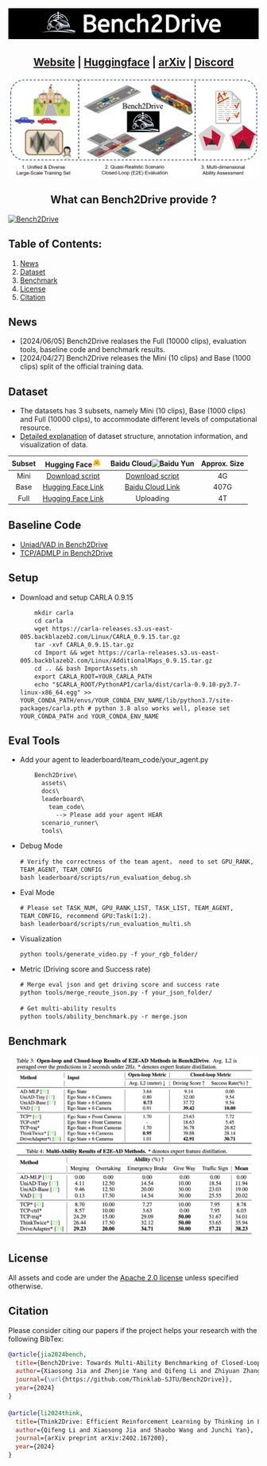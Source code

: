 
<h2 align="center">
  <img src='./assets/bench2drive.jpg'>
</h2>

<h2 align="center">
  <a href="https://thinklab-sjtu.github.io/Bench2Drive/">Website</a> |
  <a href="https://huggingface.co/datasets/rethinklab/Bench2Drive">Huggingface</a> |
  <a href="https://github.com/Thinklab-SJTU/Bench2Drive">arXiv</a> |
  <a href="https://discord.gg/uZuU3JXVNV">Discord</a>
</h2>

![overview](./assets/overview.jpg)


<h2 align="center">
What can Bench2Drive provide ?
</h2>

[![Bench2Drive](https://i.ytimg.com/vi/-osdzJJs2g0/maxresdefault.jpg)](https://www.youtube.com/watch?v=-osdzJJs2g0 "Bench2Drive")

#####
## Table of Contents: <a name="high"></a>
1. [News](#News)
2. [Dataset](#Dataset)
3. [Benchmark](#Benchmark)
4. [License](#license)
5. [Citation](#citation)

## News <a name="news"></a>
  - [2024/06/05] Bench2Drive realases the Full (10000 clips), evaluation tools, baseline code and benchmark results.
  - [2024/04/27] Bench2Drive releases the Mini (10 clips) and Base (1000 clips) split of the official training data.

## Dataset <a name="dataset"></a>
  - The datasets has 3 subsets, namely Mini (10 clips), Base (1000 clips) and Full (10000 clips), to accommodate different levels of computational resource.
  - [Detailed explanation](docs/anno.md) of dataset structure, annotation information, and visualization of data.

| Subset  | Hugging Face<img src="./assets/hf-logo.png" alt="Hugging Face" width="18"/> | Baidu Cloud<img src="https://nd-static.bdstatic.com/m-static/v20-main/favicon-main.ico" alt="Baidu Yun" width="18"/> | Approx. Size |
| :---: |  :---: | :---: | :---: |
| Mini |   [Download script](https://github.com/Thinklab-SJTU/Bench2Drive/blob/main/tools/download_mini.sh) | [Download script](https://github.com/Thinklab-SJTU/Bench2Drive/blob/main/tools/download_mini.sh) |  4G |
| Base |  [Hugging Face Link](https://huggingface.co/datasets/rethinklab/Bench2Drive) |  [Baidu Cloud Link](https://pan.baidu.com/s/1ZIL-MPhLbgdBYmHkHncn8Q?pwd=1234) |  407G |
| Full |  [Hugging Face Link](https://huggingface.co/datasets/rethinklab/Bench2Drive-Full)   |  Uploading | 4T |

## Baseline Code
  - [Uniad/VAD in Bench2Drive]()
  - [TCP/ADMLP in Bench2Drive]()

## Setup
  - Download and setup CARLA 0.9.15
    ```
        mkdir carla
        cd carla
        wget https://carla-releases.s3.us-east-005.backblazeb2.com/Linux/CARLA_0.9.15.tar.gz
        tar -xvf CARLA_0.9.15.tar.gz
        cd Import && wget https://carla-releases.s3.us-east-005.backblazeb2.com/Linux/AdditionalMaps_0.9.15.tar.gz
        cd .. && bash ImportAssets.sh
        export CARLA_ROOT=YOUR_CARLA_PATH
        echo "$CARLA_ROOT/PythonAPI/carla/dist/carla-0.9.10-py3.7-linux-x86_64.egg" >> YOUR_CONDA_PATH/envs/YOUR_CONDA_ENV_NAME/lib/python3.7/site-packages/carla.pth # python 3.8 also works well, please set YOUR_CONDA_PATH and YOUR_CONDA_ENV_NAME
    ```

## Eval Tools
  - Add your agent to leaderboard/team_code/your_agent.py
    ``` shell
        Bench2Drive\ 
          assets\
          docs\
          leaderboard\
            team_code\
              --> Please add your agent HEAR
          scenario_runner\
          tools\
    ```
  - Debug Mode
    ```
    # Verify the correctness of the team agent， need to set GPU_RANK, TEAM_AGENT, TEAM_CONFIG
    bash leaderboard/scripts/run_evaluation_debug.sh
    ```
  - Eval Mode
    ```
    # Please set TASK_NUM, GPU_RANK_LIST, TASK_LIST, TEAM_AGENT, TEAM_CONFIG, recommend GPU:Task(1:2).
    bash leaderboard/scripts/run_evaluation_multi.sh 
    ```
  - Visualization 
    ```
    python tools/generate_video.py -f your_rgb_folder/
    ```
  - Metric (Driving score and Success rate)
    ```
    # Merge eval json and get driving score and success rate
    python tools/merge_reoute_json.py -f your_json_folder/

    # Get multi-ability results
    python tools/ability_benchmark.py -r merge.json
    ```

## Benchmark <a name="benchmark"></a>

![benchmark](./assets/benchmark.jpg)

## License <a name="license"></a>

All assets and code are under the [Apache 2.0 license](./LICENSE) unless specified otherwise.

## Citation <a name="citation"></a>

Please consider citing our papers if the project helps your research with the following BibTex:

```bibtex
@article{jia2024bench,
  title={Bench2Drive: Towards Multi-Ability Benchmarking of Closed-Loop End-To-End Autonomous Driving},
  author={Xiaosong Jia and Zhenjie Yang and Qifeng Li and Zhiyuan Zhang and Junchi Yan},
  journal={\url{https://github.com/Thinklab-SJTU/Bench2Drive}},
  year={2024}
}

@article{li2024think,
  title={Think2Drive: Efficient Reinforcement Learning by Thinking in Latent World Model for Quasi-Realistic Autonomous Driving (in CARLA-v2)},
  author={Qifeng Li and Xiaosong Jia and Shaobo Wang and Junchi Yan},
  journal={arXiv preprint arXiv:2402.167200},
  year={2024}
}
```

